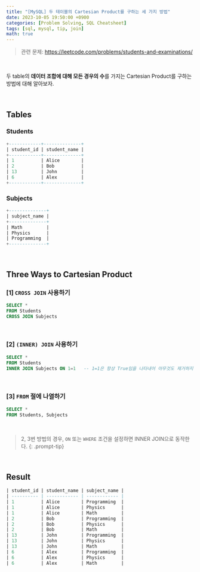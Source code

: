 ```yaml
---
title: "[MySQL] 두 테이블의 Cartesian Product를 구하는 세 가지 방법"
date: 2023-10-05 19:50:00 +0900
categories: [Problem Solving, SQL Cheatsheet]
tags: [sql, mysql, tip, join]
math: true
---
```


> 관련 문제: <https://leetcode.com/problems/students-and-examinations/>

<br>


두 table의 **데이터 조합에 대해 모든 경우의 수**를 가지는 Cartesian Product를 구하는 방법에 대해 알아보자.

<br>

## Tables

### Students

```sql
+------------+--------------+
| student_id | student_name |
+------------+--------------+
| 1          | Alice        |
| 2          | Bob          |
| 13         | John         |
| 6          | Alex         |
+------------+--------------+
```

### Subjects

```sql
+--------------+
| subject_name |
+--------------+
| Math         |
| Physics      |
| Programming  |
+--------------+
```

<br>

## Three Ways to Cartesian Product

### [1] `CROSS JOIN` 사용하기
    
```sql
SELECT *
FROM Students
CROSS JOIN Subjects
```

<br>
    

### [2] `(INNER) JOIN` 사용하기
    
```sql
SELECT *
FROM Students
INNER JOIN Subjects ON 1=1   -- 1=1은 항상 True임을 나타내어 아무것도 제거하지 않는다는 의미
```
   
<br>
 
### [3] `FROM` 절에 나열하기

```sql
SELECT *
FROM Students, Subjects
```

<br>

> 2, 3번 방법의 경우, `ON` 또는 `WHERE` 조건을 설정하면 INNER JOIN으로 동작한다.
{: .prompt-tip}

<br>

## Result

```sql
| student_id | student_name | subject_name |
| ---------- | ------------ | ------------ |
| 1          | Alice        | Programming  |
| 1          | Alice        | Physics      |
| 1          | Alice        | Math         |
| 2          | Bob          | Programming  |
| 2          | Bob          | Physics      |
| 2          | Bob          | Math         |
| 13         | John         | Programming  |
| 13         | John         | Physics      |
| 13         | John         | Math         |
| 6          | Alex         | Programming  |
| 6          | Alex         | Physics      |
| 6          | Alex         | Math         |
```

